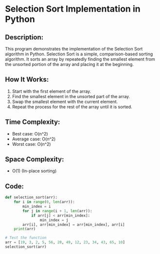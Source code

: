 Selection Sort Implementation in Python
========================================

Description:
------------
This program demonstrates the implementation of the Selection Sort algorithm in Python.
Selection Sort is a simple, comparison-based sorting algorithm. It sorts an array by 
repeatedly finding the smallest element from the unsorted portion of the array and 
placing it at the beginning.

How It Works:
-------------
1. Start with the first element of the array.
2. Find the smallest element in the unsorted part of the array.
3. Swap the smallest element with the current element.
4. Repeat the process for the rest of the array until it is sorted.

Time Complexity:
----------------
- Best case: O(n^2)
- Average case: O(n^2)
- Worst case: O(n^2)

Space Complexity:
-----------------
- O(1) (In-place sorting)

Code:
-----
```python
def selection_sort(arr):
    for i in range(0, len(arr)):        
        min_index = i        
        for j in range(i + 1, len(arr)):            
            if arr[j] < arr[min_index]:
                min_index = j               
        arr[i], arr[min_index] = arr[min_index], arr[i]
    print(arr)

# Test the function
arr = [19, 3, 2, 5, 56, 28, 49, 12, 23, 34, 43, 65, 10]
selection_sort(arr)
